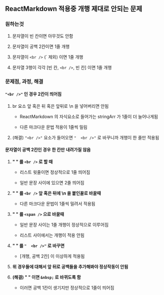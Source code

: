 <div class="block_grey">

## **ReactMarkdown 적용중 개행 제대로 안되는 문제**

<div class="block_half_transparent">

### **원하는것**

1. 문자열이 빈 칸이면 아무것도 안함

2. 문자열이 공백 2칸이면 1줄 개행

3. 문자열이 `<br />` (` 제외) 이면 1줄 개행

4. 문자열 3행이 각각 [빈 칸, `<br />`, 빈 칸] 이면 1줄 개행

</div>

<div class="block_half_transparent">

### **문제점, 과정, 해결**

<div class="block_half_transparent">

#### **`"<br />"` 인 경우 2칸이 띄어짐**

1. br 요소 앞 혹은 뒤 혹은 앞뒤로 \n 을 넣어버리면 안됨

    - ReactMarkdown 의 자식요소로 들어가는 stringArr 가 1줄이 더 늘어나게됨

    - 다른 마크다운 문법 적용이 1줄씩 밀림

2. (해결) `"<br />"` 요소가 들어오면 `"  <br />"` 로 바꾸니까 개행이 한 줄만 적용됨

</div>

<div class="block_half_transparent">

#### **문자열이 공백 2칸인 경우 한 칸만 내려가질 않음**

<div class="block_red">

1. **"  " 를 `<br />` 로 할 때**

    - 리스트 윗줄이면 정상적으로 1줄 띄어짐

    - 일반 문장 사이에 있으면 2줄 띄어짐

</div>

<div class="block_orange">

2. **"  " 를 `<br />` 앞 혹은 뒤에 \n 을 붙인꼴로 바꿀때**

    - 다른 마크다운 문법이 1줄씩 밀려서 적용됨

</div>

<div class="block_yellow">

3. **"  " 를 `<span />` 으로 바꿀때**

    - 일반 문장 사이는 1줄 개행이 정상적으로 이루어짐

    - 리스트 사이에서는 개행이 적용 안됨

</div>

<div class="block_green">

4. **"  " 를 `"  <br />"` 로 바꾸면**

    - [개행, 공백 2칸] 이 이상하게 적용됨

</div>

<div class="block_blue">

5. **위 경우들에 대해서 앞 뒤로 공백들을 추가해봐야 정상작동이 안됨**

</div>

<div class="block_purple">

6. **(해결) "  " 이면 `&nbsp;` 로 바뀌도록 함**

    - 이러면 공백 1칸이 생기지만 정상적으로 1줄이 띄어짐   

</div>

</div>

</div>

</div>